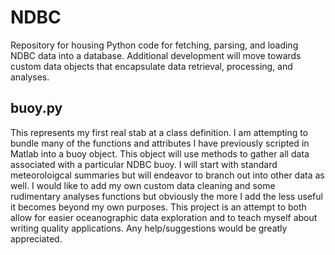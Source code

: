 # NDBC
Repository for housing Python code for fetching, parsing, and loading NDBC data into a database.  Additional development will move towards custom data objects that encapsulate data retrieval, processing, and analyses.  

## buoy.py
This represents my first real stab at a class definition. I am attempting to bundle many of the functions and attributes I have previously scripted in Matlab into a buoy object.  This object will use methods to gather all data associated with a particular NDBC buoy. I will start with standard meteoroloigcal summaries but will endeavor to branch out into other data as well.  I would like to add my own custom data cleaning and some rudimentary analyses functions but obviously the more I add the less useful it becomes beyond my own purposes.  This project is an attempt to both allow for easier oceanographic data exploration and to teach myself about writing quality applications.  Any help/suggestions would be greatly appreciated.

